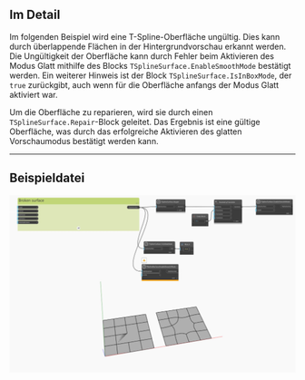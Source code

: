 ## Im Detail
Im folgenden Beispiel wird eine T-Spline-Oberfläche ungültig. Dies kann durch überlappende Flächen in der Hintergrundvorschau erkannt werden. Die Ungültigkeit der Oberfläche kann durch Fehler beim Aktivieren des Modus Glatt mithilfe des Blocks `TSplineSurface.EnableSmoothMode` bestätigt werden. Ein weiterer Hinweis ist der Block `TSplineSurface.IsInBoxMode`, der `true` zurückgibt, auch wenn für die Oberfläche anfangs der Modus Glatt aktiviert war.

Um die Oberfläche zu reparieren, wird sie durch einen `TSplineSurface.Repair`-Block geleitet. Das Ergebnis ist eine gültige Oberfläche, was durch das erfolgreiche Aktivieren des glatten Vorschaumodus bestätigt werden kann.
___
## Beispieldatei

![TSplineSurface.Repair](./Autodesk.DesignScript.Geometry.TSpline.TSplineSurface.Repair_img.jpg)
